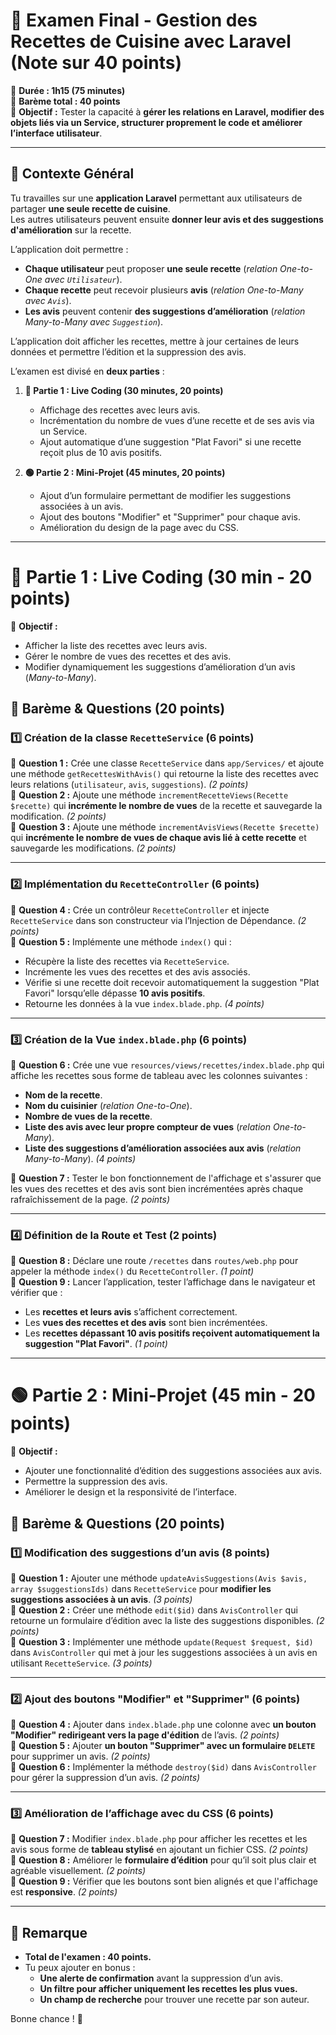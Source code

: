 # **📌 Examen Final - Gestion des Recettes de Cuisine avec Laravel (Note sur 40 points)**
📌 **Durée : 1h15 (75 minutes)**  
📌 **Barème total : 40 points**  
📌 **Objectif :** Tester la capacité à **gérer les relations en Laravel, modifier des objets liés via un Service, structurer proprement le code et améliorer l’interface utilisateur**.  

---

## **🔹 Contexte Général**  
Tu travailles sur une **application Laravel** permettant aux utilisateurs de partager **une seule recette de cuisine**.  
Les autres utilisateurs peuvent ensuite **donner leur avis et des suggestions d'amélioration** sur la recette.  

L’application doit permettre :  
- **Chaque utilisateur** peut proposer **une seule recette** (*relation One-to-One avec `Utilisateur`*).  
- **Chaque recette** peut recevoir plusieurs **avis** (*relation One-to-Many avec `Avis`*).  
- **Les avis** peuvent contenir **des suggestions d’amélioration** (*relation Many-to-Many avec `Suggestion`*).  

L’application doit afficher les recettes, mettre à jour certaines de leurs données et permettre l’édition et la suppression des avis.

L’examen est divisé en **deux parties** :

1. **🔴 Partie 1 : Live Coding (30 minutes, 20 points)**  
   - Affichage des recettes avec leurs avis.  
   - Incrémentation du nombre de vues d’une recette et de ses avis via un Service.  
   - Ajout automatique d’une suggestion "Plat Favori" si une recette reçoit plus de 10 avis positifs.  

2. **🟢 Partie 2 : Mini-Projet (45 minutes, 20 points)**  
   - Ajout d’un formulaire permettant de modifier les suggestions associées à un avis.  
   - Ajout des boutons "Modifier" et "Supprimer" pour chaque avis.  
   - Amélioration du design de la page avec du CSS.  

---

# **🔴 Partie 1 : Live Coding (30 min - 20 points)**  
📌 **Objectif :**  
- Afficher la liste des recettes avec leurs avis.  
- Gérer le nombre de vues des recettes et des avis.  
- Modifier dynamiquement les suggestions d’amélioration d’un avis (*Many-to-Many*).  

## **🔹 Barème & Questions (20 points)**
### **1️⃣ Création de la classe `RecetteService` (6 points)**
📌 **Question 1 :** Crée une classe `RecetteService` dans `app/Services/` et ajoute une méthode `getRecettesWithAvis()` qui retourne la liste des recettes avec leurs relations (`utilisateur`, `avis`, `suggestions`). *(2 points)*  
📌 **Question 2 :** Ajoute une méthode `incrementRecetteViews(Recette $recette)` qui **incrémente le nombre de vues** de la recette et sauvegarde la modification. *(2 points)*  
📌 **Question 3 :** Ajoute une méthode `incrementAvisViews(Recette $recette)` qui **incrémente le nombre de vues de chaque avis lié à cette recette** et sauvegarde les modifications. *(2 points)*  

---

### **2️⃣ Implémentation du `RecetteController` (6 points)**
📌 **Question 4 :** Crée un contrôleur `RecetteController` et injecte `RecetteService` dans son constructeur via l’Injection de Dépendance. *(2 points)*  
📌 **Question 5 :** Implémente une méthode `index()` qui :
- Récupère la liste des recettes via `RecetteService`.
- Incrémente les vues des recettes et des avis associés.
- Vérifie si une recette doit recevoir automatiquement la suggestion "Plat Favori" lorsqu’elle dépasse **10 avis positifs**.
- Retourne les données à la vue `index.blade.php`. *(4 points)*  

---

### **3️⃣ Création de la Vue `index.blade.php` (6 points)**
📌 **Question 6 :** Crée une vue `resources/views/recettes/index.blade.php` qui affiche les recettes sous forme de tableau avec les colonnes suivantes :  
- **Nom de la recette**.  
- **Nom du cuisinier** (*relation One-to-One*).  
- **Nombre de vues de la recette**.  
- **Liste des avis avec leur propre compteur de vues** (*relation One-to-Many*).  
- **Liste des suggestions d’amélioration associées aux avis** (*relation Many-to-Many*). *(4 points)*  

📌 **Question 7 :** Tester le bon fonctionnement de l'affichage et s'assurer que les vues des recettes et des avis sont bien incrémentées après chaque rafraîchissement de la page. *(2 points)*  

---

### **4️⃣ Définition de la Route et Test (2 points)**
📌 **Question 8 :** Déclare une route `/recettes` dans `routes/web.php` pour appeler la méthode `index()` du `RecetteController`. *(1 point)*  
📌 **Question 9 :** Lancer l’application, tester l’affichage dans le navigateur et vérifier que :
- Les **recettes et leurs avis** s’affichent correctement.
- Les **vues des recettes et des avis** sont bien incrémentées.
- Les **recettes dépassant 10 avis positifs reçoivent automatiquement la suggestion "Plat Favori"**. *(1 point)*  

---

# **🟢 Partie 2 : Mini-Projet (45 min - 20 points)**  
📌 **Objectif :**  
- Ajouter une fonctionnalité d’édition des suggestions associées aux avis.  
- Permettre la suppression des avis.  
- Améliorer le design et la responsivité de l’interface.  

## **🔹 Barème & Questions (20 points)**
### **1️⃣ Modification des suggestions d’un avis (8 points)**
📌 **Question 1 :** Ajouter une méthode `updateAvisSuggestions(Avis $avis, array $suggestionsIds)` dans `RecetteService` pour **modifier les suggestions associées à un avis**. *(3 points)*  
📌 **Question 2 :** Créer une méthode `edit($id)` dans `AvisController` qui retourne un formulaire d’édition avec la liste des suggestions disponibles. *(2 points)*  
📌 **Question 3 :** Implémenter une méthode `update(Request $request, $id)` dans `AvisController` qui met à jour les suggestions associées à un avis en utilisant `RecetteService`. *(3 points)*  

---

### **2️⃣ Ajout des boutons "Modifier" et "Supprimer" (6 points)**
📌 **Question 4 :** Ajouter dans `index.blade.php` une colonne avec **un bouton "Modifier" redirigeant vers la page d'édition** de l’avis. *(2 points)*  
📌 **Question 5 :** Ajouter **un bouton "Supprimer" avec un formulaire `DELETE`** pour supprimer un avis. *(2 points)*  
📌 **Question 6 :** Implémenter la méthode `destroy($id)` dans `AvisController` pour gérer la suppression d’un avis. *(2 points)*  

---

### **3️⃣ Amélioration de l’affichage avec du CSS (6 points)**
📌 **Question 7 :** Modifier `index.blade.php` pour afficher les recettes et les avis sous forme de **tableau stylisé** en ajoutant un fichier CSS. *(2 points)*  
📌 **Question 8 :** Améliorer le **formulaire d’édition** pour qu’il soit plus clair et agréable visuellement. *(2 points)*  
📌 **Question 9 :** Vérifier que les boutons sont bien alignés et que l'affichage est **responsive**. *(2 points)*  

---

## **📢 Remarque**
- **Total de l'examen : 40 points.**  
- Tu peux ajouter en bonus :
  - **Une alerte de confirmation** avant la suppression d’un avis.  
  - **Un filtre pour afficher uniquement les recettes les plus vues.**  
  - **Un champ de recherche** pour trouver une recette par son auteur.  

Bonne chance ! 🚀